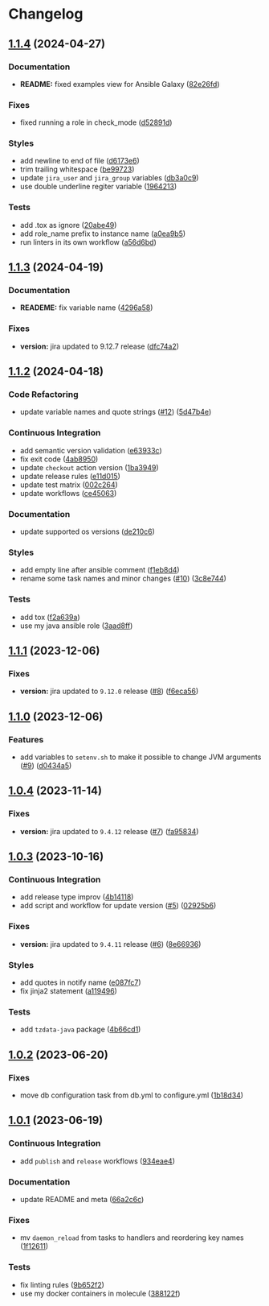 # Changelog

## [1.1.4](https://github.com/antmelekhin/ansible-role-jira/compare/v1.1.3...v1.1.4) (2024-04-27)


### Documentation

* **README:** fixed examples view for Ansible Galaxy ([82e26fd](https://github.com/antmelekhin/ansible-role-jira/commit/82e26fdf15ba2e92f91183fd68e7f80adf8c60ef))


### Fixes

* fixed running a role in check_mode ([d52891d](https://github.com/antmelekhin/ansible-role-jira/commit/d52891d0c920ef0f61c25d4f15cf1f9e841c86fd))


### Styles

* add newline to end of file ([d6173e6](https://github.com/antmelekhin/ansible-role-jira/commit/d6173e6cc42b7fb632c1f458f8ed750ba09f3220))
* trim trailing whitespace ([be99723](https://github.com/antmelekhin/ansible-role-jira/commit/be997238f88e21a04af76ef5fb9421cc9d352be6))
* update `jira_user` and `jira_group` variables ([db3a0c9](https://github.com/antmelekhin/ansible-role-jira/commit/db3a0c9354904274dd1bb9be57c6c1d8f845547f))
* use double underline regiter variable ([1964213](https://github.com/antmelekhin/ansible-role-jira/commit/196421310b818d5e70fc6d907b9ffee096d0e470))


### Tests

* add .tox as ignore ([20abe49](https://github.com/antmelekhin/ansible-role-jira/commit/20abe49bc7643394e16df0f2435abc35f0d65297))
* add role_name prefix to instance name ([a0ea9b5](https://github.com/antmelekhin/ansible-role-jira/commit/a0ea9b5ca3259104976315925ae4d303eb588cfb))
* run linters in its own workflow ([a56d6bd](https://github.com/antmelekhin/ansible-role-jira/commit/a56d6bdda209aadc12b552d79648cc4b76d9f75b))

## [1.1.3](https://github.com/antmelekhin/ansible-role-jira/compare/v1.1.2...v1.1.3) (2024-04-19)


### Documentation

* **READEME:** fix variable name ([4296a58](https://github.com/antmelekhin/ansible-role-jira/commit/4296a58aedb77b882aa8a2edbd486c6e0652404d))


### Fixes

* **version:** jira updated to 9.12.7 release ([dfc74a2](https://github.com/antmelekhin/ansible-role-jira/commit/dfc74a24a082dc484a24a75ddd21eee1860f41cb))

## [1.1.2](https://github.com/antmelekhin/ansible-role-jira/compare/v1.1.1...v1.1.2) (2024-04-18)


### Code Refactoring

* update variable names and quote strings ([#12](https://github.com/antmelekhin/ansible-role-jira/issues/12)) ([5d47b4e](https://github.com/antmelekhin/ansible-role-jira/commit/5d47b4efc95a1489e9374466b165de12fee09a28))


### Continuous Integration

* add semantic version validation ([e63933c](https://github.com/antmelekhin/ansible-role-jira/commit/e63933cbcd801b1915220adc1585155f6445c0f1))
* fix exit code ([4ab8950](https://github.com/antmelekhin/ansible-role-jira/commit/4ab895083e4a9ec19d07efd0c50f6786a0e5ed05))
* update `checkout` action version ([1ba3949](https://github.com/antmelekhin/ansible-role-jira/commit/1ba3949fe9c272d848c3a0b9b4e65a78e982f68b))
* update release rules ([e11d015](https://github.com/antmelekhin/ansible-role-jira/commit/e11d015e59d606367f3c05042e00495f586dc18f))
* update test matrix ([002c264](https://github.com/antmelekhin/ansible-role-jira/commit/002c26416da1b994f8a85aa1e74b10dc3b6d682a))
* update workflows ([ce45063](https://github.com/antmelekhin/ansible-role-jira/commit/ce450632d42965558b59e73e297ba363605d2d03))


### Documentation

* update supported os versions ([de210c6](https://github.com/antmelekhin/ansible-role-jira/commit/de210c6df6bc416e3634cb54630b9e1c027b6108))


### Styles

* add empty line after ansible comment ([f1eb8d4](https://github.com/antmelekhin/ansible-role-jira/commit/f1eb8d4475940684d628b5751bca5e3ed8b4f7e2))
* rename some task names and minor changes ([#10](https://github.com/antmelekhin/ansible-role-jira/issues/10)) ([3c8e744](https://github.com/antmelekhin/ansible-role-jira/commit/3c8e7443365bbe1596d2891f898d8fe4e7614357))


### Tests

* add tox ([f2a639a](https://github.com/antmelekhin/ansible-role-jira/commit/f2a639a857c5a989476f69c942b01e6b76033111))
* use my java ansible role ([3aad8ff](https://github.com/antmelekhin/ansible-role-jira/commit/3aad8ff7320a67212f8fe21f388a7e5e8ea7f4e6))

## [1.1.1](https://github.com/antmelekhin/ansible-role-jira/compare/v1.1.0...v1.1.1) (2023-12-06)


### Fixes

* **version:** jira updated to `9.12.0` release ([#8](https://github.com/antmelekhin/ansible-role-jira/issues/8)) ([f6eca56](https://github.com/antmelekhin/ansible-role-jira/commit/f6eca568b878a91c8ab1b3a73667da9c2062ecb9))

## [1.1.0](https://github.com/antmelekhin/ansible-role-jira/compare/v1.0.4...v1.1.0) (2023-12-06)


### Features

* add variables to `setenv.sh` to make it possible to change JVM arguments ([#9](https://github.com/antmelekhin/ansible-role-jira/issues/9)) ([d0434a5](https://github.com/antmelekhin/ansible-role-jira/commit/d0434a575622bb092c1cedbc80df314c0a00817e))

## [1.0.4](https://github.com/antmelekhin/ansible-role-jira/compare/v1.0.3...v1.0.4) (2023-11-14)


### Fixes

* **version:** jira updated to `9.4.12` release ([#7](https://github.com/antmelekhin/ansible-role-jira/issues/7)) ([fa95834](https://github.com/antmelekhin/ansible-role-jira/commit/fa9583404c25d2c7abfef26a446b73d76ad11fe3))

## [1.0.3](https://github.com/antmelekhin/ansible-role-jira/compare/v1.0.2...v1.0.3) (2023-10-16)


### Continuous Integration

* add release type improv ([4b14118](https://github.com/antmelekhin/ansible-role-jira/commit/4b14118a2498f0361676b9966238a63c95217fcb))
* add script and workflow for update version ([#5](https://github.com/antmelekhin/ansible-role-jira/issues/5)) ([02925b6](https://github.com/antmelekhin/ansible-role-jira/commit/02925b67a82976acbc1571bfff15b0af19badb6d))


### Fixes

* **version:** jira updated to `9.4.11` release ([#6](https://github.com/antmelekhin/ansible-role-jira/issues/6)) ([8e66936](https://github.com/antmelekhin/ansible-role-jira/commit/8e66936eb91475c0ca371b659f9fd132e8aa9406))


### Styles

* add quotes in notify name ([e087fc7](https://github.com/antmelekhin/ansible-role-jira/commit/e087fc7bd60ebe47defaf7b14050c40dff6d142f))
* fix jinja2 statement ([a119496](https://github.com/antmelekhin/ansible-role-jira/commit/a119496d75964a436a9cf19a0f7f34d6af432929))


### Tests

* add `tzdata-java` package ([4b66cd1](https://github.com/antmelekhin/ansible-role-jira/commit/4b66cd1eea1809a9394d8dcde721b41ae6305623))

## [1.0.2](https://github.com/antmelekhin/ansible-role-jira/compare/v1.0.1...v1.0.2) (2023-06-20)


### Fixes

* move db configuration task from db.yml to configure.yml ([1b18d34](https://github.com/antmelekhin/ansible-role-jira/commit/1b18d34f1eeeab1daefa96c13bd2f91652ea2796))

## [1.0.1](https://github.com/antmelekhin/ansible-role-jira/compare/v1.0.0...v1.0.1) (2023-06-19)


### Continuous Integration

* add `publish` and `release` workflows ([934eae4](https://github.com/antmelekhin/ansible-role-jira/commit/934eae4498c999b2b0eb77502eb0af7c8e820440))


### Documentation

* update README and meta ([66a2c6c](https://github.com/antmelekhin/ansible-role-jira/commit/66a2c6c1ccbf0c80d67cf6762245cc6b38a50f1d))


### Fixes

* mv `daemon_reload` from tasks to handlers and reordering key names ([1f12611](https://github.com/antmelekhin/ansible-role-jira/commit/1f12611b6e35d4b4582792df9d733d43ecfc3e59))


### Tests

* fix linting rules ([9b652f2](https://github.com/antmelekhin/ansible-role-jira/commit/9b652f2e1d3fd027ffed84ddb3869f9c0307a27a))
* use my docker containers in molecule ([388122f](https://github.com/antmelekhin/ansible-role-jira/commit/388122f35b021b9025063c7de073e78e0a32769b))
